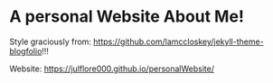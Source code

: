 #  A personal Website About Me!

Style graciously from: https://github.com/lamccloskey/jekyll-theme-blogfolio!!!



Website: https://julflore000.github.io/personalWebsite/